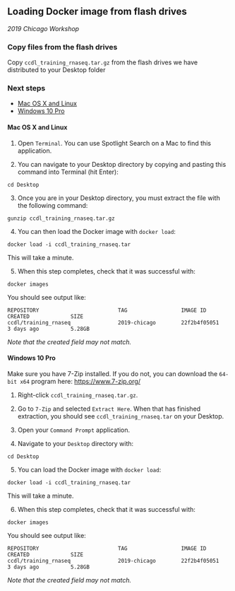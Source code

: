 
## Loading Docker image from flash drives

_2019 Chicago Workshop_

### Copy files from the flash drives

Copy `ccdl_training_rnaseq.tar.gz` from the flash drives we have distributed to your Desktop folder

### Next steps

* [Mac OS X and Linux](#mac-os-x-and-linux)
* [Windows 10 Pro](#windows-10-pro)

#### Mac OS X and Linux

1. Open `Terminal`. You can use Spotlight Search on a Mac to find this application.

2. You can navigate to your Desktop directory by copying and pasting this command into Terminal (hit Enter):

```
cd Desktop
```

3. Once you are in your Desktop directory, you must extract the file with the following command:

```
gunzip ccdl_training_rnaseq.tar.gz
```

4. You can then load the Docker image with `docker load`:

```
docker load -i ccdl_training_rnaseq.tar
```

This will take a minute.

5. When this step completes, check that it was successful with:

```
docker images
```

You should see output like:

```
REPOSITORY                         TAG                 IMAGE ID            CREATED             SIZE
ccdl/training_rnaseq               2019-chicago        22f2b4f05051        3 days ago          5.28GB
```

_Note that the created field may not match._

#### Windows 10 Pro

Make sure you have 7-Zip installed.
If you do not, you can download the `64-bit x64` program here: https://www.7-zip.org/

1. Right-click `ccdl_training_rnaseq.tar.gz`.
2. Go to `7-Zip` and selected `Extract Here`.
When that has finished extraction, you should see `ccdl_training_rnaseq.tar` on your Desktop.

3. Open your `Command Prompt` application.
4. Navigate to your `Desktop` directory with:

```
cd Desktop
```
5. You can load the Docker image with `docker load`:

```
docker load -i ccdl_training_rnaseq.tar
```

This will take a minute.

6. When this step completes, check that it was successful with:

```
docker images
```

You should see output like:

```
REPOSITORY                         TAG                 IMAGE ID            CREATED             SIZE
ccdl/training_rnaseq               2019-chicago        22f2b4f05051        3 days ago          5.28GB
```

_Note that the created field may not match._
